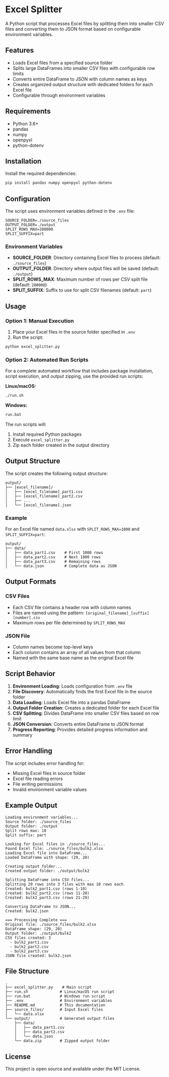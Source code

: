 # Excel Splitter

A Python script that processes Excel files by splitting them into smaller CSV files and converting them to JSON format based on configurable environment variables.

## Features

- Loads Excel files from a specified source folder
- Splits large DataFrames into smaller CSV files with configurable row limits
- Converts entire DataFrame to JSON with column names as keys
- Creates organized output structure with dedicated folders for each Excel file
- Configurable through environment variables

## Requirements

- Python 3.6+
- pandas
- numpy
- openpyxl
- python-dotenv

## Installation

Install the required dependencies:

```bash
pip install pandas numpy openpyxl python-dotenv
```

## Configuration

The script uses environment variables defined in the `.env` file:

```env
SOURCE_FOLDER=./source_files
OUTPUT_FOLDER=./output
SPLIT_ROWS_MAX=200000
SPLIT_SUFFIX=part
```

### Environment Variables

- **SOURCE_FOLDER**: Directory containing Excel files to process (default: `./source_files`)
- **OUTPUT_FOLDER**: Directory where output files will be saved (default: `./output`)
- **SPLIT_ROWS_MAX**: Maximum number of rows per CSV split file (default: `200000`)
- **SPLIT_SUFFIX**: Suffix to use for split CSV filenames (default: `part`)

## Usage

### Option 1: Manual Execution

1. Place your Excel files in the source folder specified in `.env`
2. Run the script:

```bash
python excel_splitter.py
```

### Option 2: Automated Run Scripts

For a complete automated workflow that includes package installation, script execution, and output zipping, use the provided run scripts:

**Linux/macOS:**
```bash
./run.sh
```

**Windows:**
```cmd
run.bat
```

The run scripts will:
1. Install required Python packages
2. Execute `excel_splitter.py`
3. Zip each folder created in the output directory

## Output Structure

The script creates the following output structure:

```
output/
├── [excel_filename]/
│   ├── [excel_filename]_part1.csv
│   ├── [excel_filename]_part2.csv
│   ├── ...
│   └── [excel_filename].json
```

### Example

For an Excel file named `data.xlsx` with `SPLIT_ROWS_MAX=1000` and `SPLIT_SUFFIX=part`:

```
output/
├── data/
│   ├── data_part1.csv    # First 1000 rows
│   ├── data_part2.csv    # Next 1000 rows
│   ├── data_part3.csv    # Remaining rows
│   └── data.json         # Complete data as JSON
```

## Output Formats

### CSV Files
- Each CSV file contains a header row with column names
- Files are named using the pattern: `[original_filename]_[suffix][number].csv`
- Maximum rows per file determined by `SPLIT_ROWS_MAX`

### JSON File
- Column names become top-level keys
- Each column contains an array of all values from that column
- Named with the same base name as the original Excel file

## Script Behavior

1. **Environment Loading**: Loads configuration from `.env` file
2. **File Discovery**: Automatically finds the first Excel file in the source folder
3. **Data Loading**: Loads Excel file into a pandas DataFrame
4. **Output Folder Creation**: Creates a dedicated folder for each Excel file
5. **CSV Splitting**: Divides DataFrame into smaller CSV files based on row limit
6. **JSON Conversion**: Converts entire DataFrame to JSON format
7. **Progress Reporting**: Provides detailed progress information and summary

## Error Handling

The script includes error handling for:
- Missing Excel files in source folder
- Excel file reading errors
- File writing permissions
- Invalid environment variable values

## Example Output

```
Loading environment variables...
Source folder: ./source_files
Output folder: ./output
Split rows max: 10
Split suffix: part

Looking for Excel files in ./source_files...
Found Excel file: ./source_files/bulk2.xlsx
Loading Excel file into DataFrame...
Loaded DataFrame with shape: (29, 20)

Creating output folder...
Created output folder: ./output/bulk2

Splitting DataFrame into CSV files...
Splitting 29 rows into 3 files with max 10 rows each
Created: bulk2_part1.csv (rows 1-10)
Created: bulk2_part2.csv (rows 11-20)
Created: bulk2_part3.csv (rows 21-29)

Converting DataFrame to JSON...
Created: bulk2.json

=== Processing Complete ===
Original file: ./source_files/bulk2.xlsx
DataFrame shape: (29, 20)
Output folder: ./output/bulk2
CSV files created: 3
  - bulk2_part1.csv
  - bulk2_part2.csv
  - bulk2_part3.csv
JSON file created: bulk2.json
```

## File Structure

```
.
├── excel_splitter.py    # Main script
├── run.sh              # Linux/macOS run script
├── run.bat             # Windows run script
├── .env                # Environment variables
├── README.md           # This documentation
├── source_files/       # Input Excel files
│   └── data.xlsx
└── output/             # Generated output files
    ├── data/
    │   ├── data_part1.csv
    │   ├── data_part2.csv
    │   └── data.json
    └── data.zip        # Zipped output folder
```

## License

This project is open source and available under the MIT License.
